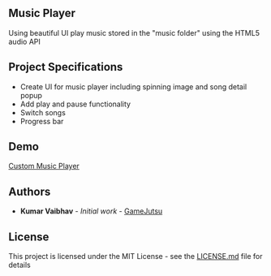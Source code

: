 ## Music Player

Using beautiful UI play music stored in the "music folder" using the HTML5 audio API

## Project Specifications

- Create UI for music player including spinning image and song detail popup
- Add play and pause functionality
- Switch songs
- Progress bar

## Demo

[Custom Music Player](https://gamejutsu-music-player.netlify.app/)

## Authors

- **Kumar Vaibhav** - _Initial work_ - [GameJutsu](https://github.com/gamejutsu)

## License

This project is licensed under the MIT License - see the [LICENSE.md](LICENSE.md) file for details
